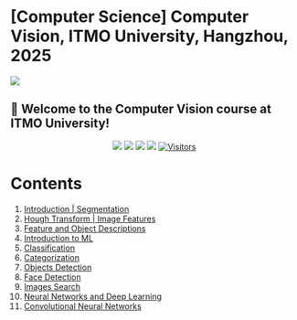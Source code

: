 # \[Computer Science\] Computer Vision, ITMO University, Hangzhou, 2025

![](https://github.com/user-attachments/assets/60c5cd5a-0455-4486-a44e-48398db58f3b)
  



## 🤩 Welcome to the Computer Vision course at ITMO University! 

<div align="center">

[![](https://img.shields.io/github/stars/diaoquesang/ITMO-Computer-Vision)](https://github.com/diaoquesang/ITMO-Computer-Vision) 
[![](https://img.shields.io/github/forks/diaoquesang/ITMO-Computer-Vision)](https://github.com/diaoquesang/ITMO-Computer-Vision) 
[![](https://img.shields.io/github/issues/diaoquesang/ITMO-Computer-Vision)](https://github.com/diaoquesang/ITMO-Computer-Vision/issues) 
[![](https://img.shields.io/github/license/diaoquesang/ITMO-Computer-Vision)](https://github.com/diaoquesang/ITMO-Computer-Vision/blob/main/LICENSE) 
[![Visitors](https://api.visitorbadge.io/api/visitors?path=https%3A%2F%2Fgithub.com%2Fdiaoquesang%2FITMO-Computer-Vision&label=visitors&countColor=%2337d67a&style=flat&labelStyle=none)](https://visitorbadge.io/status?path=https%3A%2F%2Fgithub.com%2Fdiaoquesang%2FITMO-Computer-Vision)

</div>

# Contents

1. [Introduction | Segmentation](https://github.com/diaoquesang/ITMO-Computer-Vision/blob/main/Lectures/01-02%20Introduction%20to%20CV%20and%20Segmentation.pdf)
2. [Hough Transform | Image Features](https://github.com/diaoquesang/ITMO-Computer-Vision/blob/main/Lectures/03-04%20Hough%20Transform%20and%20Image%20Features.pdf)
3. [Feature and Object Descriptions](https://github.com/diaoquesang/ITMO-Computer-Vision/blob/main/Lectures/05-06%20Feature%20and%20Object%20Descriptions.pdf)
4. [Introduction to ML](https://github.com/diaoquesang/ITMO-Computer-Vision/blob/main/Lectures/07%20Intro%20to%20ML.pdf)
5. [Classification](https://github.com/diaoquesang/ITMO-Computer-Vision/blob/main/Lectures/08%20Classification.pdf)
6. [Categorization](https://github.com/diaoquesang/ITMO-Computer-Vision/blob/main/Lectures/09%20Categorization.pdf)
7. [Objects Detection](https://github.com/diaoquesang/ITMO-Computer-Vision/blob/main/Lectures/10%20Objects%20Detection.pdf)
8. [Face Detection](https://github.com/diaoquesang/ITMO-Computer-Vision/blob/main/Lectures/11%20Face%20Detection.pdf)
9. [Images Search](https://github.com/diaoquesang/ITMO-Computer-Vision/blob/main/Lectures/12%20Images%20Searching.pdf)
10. [Neural Networks and Deep Learning](https://github.com/diaoquesang/ITMO-Computer-Vision/blob/main/Lectures/13-14%20Neural%20Networks%20and%20Deep%20Learning.pdf)
11. [Convolutional Neural Networks](https://github.com/diaoquesang/ITMO-Computer-Vision/blob/main/Lectures/15-16%20CNN.pdf)




